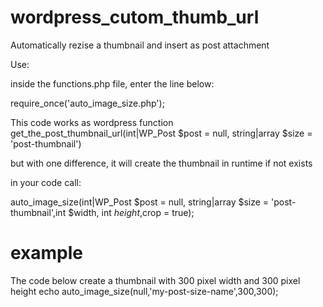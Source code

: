 # wordpress_cutom_thumb_url
Automatically rezise a thumbnail and insert as post attachment

Use:

inside the functions.php file, enter the line below:

require_once('auto_image_size.php');

This code works as wordpress function get_the_post_thumbnail_url(int|WP_Post $post = null, string|array $size = 'post-thumbnail')

but with one difference, it will create the thumbnail in runtime if not exists

in your code call:

auto_image_size(int|WP_Post $post = null, string|array $size = 'post-thumbnail',int $width, int $height,$crop = true);

# example
The code below create a thumbnail with 300 pixel width and 300 pixel height
echo auto_image_size(null,'my-post-size-name',300,300);